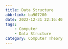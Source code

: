 ```yaml
---
title: Data Structure
abbrlink: ba907200
date: 2022-12-31 22:16:40
tags:
    - Computer
    - Data Structure
category: Computer Theory
---
```

